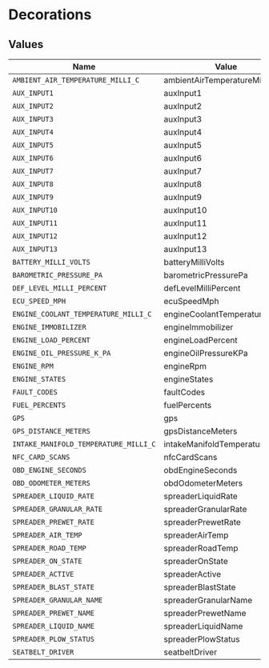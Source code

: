# Decorations


## Values

| Name                                  | Value                                 |
| ------------------------------------- | ------------------------------------- |
| `AMBIENT_AIR_TEMPERATURE_MILLI_C`     | ambientAirTemperatureMilliC           |
| `AUX_INPUT1`                          | auxInput1                             |
| `AUX_INPUT2`                          | auxInput2                             |
| `AUX_INPUT3`                          | auxInput3                             |
| `AUX_INPUT4`                          | auxInput4                             |
| `AUX_INPUT5`                          | auxInput5                             |
| `AUX_INPUT6`                          | auxInput6                             |
| `AUX_INPUT7`                          | auxInput7                             |
| `AUX_INPUT8`                          | auxInput8                             |
| `AUX_INPUT9`                          | auxInput9                             |
| `AUX_INPUT10`                         | auxInput10                            |
| `AUX_INPUT11`                         | auxInput11                            |
| `AUX_INPUT12`                         | auxInput12                            |
| `AUX_INPUT13`                         | auxInput13                            |
| `BATTERY_MILLI_VOLTS`                 | batteryMilliVolts                     |
| `BAROMETRIC_PRESSURE_PA`              | barometricPressurePa                  |
| `DEF_LEVEL_MILLI_PERCENT`             | defLevelMilliPercent                  |
| `ECU_SPEED_MPH`                       | ecuSpeedMph                           |
| `ENGINE_COOLANT_TEMPERATURE_MILLI_C`  | engineCoolantTemperatureMilliC        |
| `ENGINE_IMMOBILIZER`                  | engineImmobilizer                     |
| `ENGINE_LOAD_PERCENT`                 | engineLoadPercent                     |
| `ENGINE_OIL_PRESSURE_K_PA`            | engineOilPressureKPa                  |
| `ENGINE_RPM`                          | engineRpm                             |
| `ENGINE_STATES`                       | engineStates                          |
| `FAULT_CODES`                         | faultCodes                            |
| `FUEL_PERCENTS`                       | fuelPercents                          |
| `GPS`                                 | gps                                   |
| `GPS_DISTANCE_METERS`                 | gpsDistanceMeters                     |
| `INTAKE_MANIFOLD_TEMPERATURE_MILLI_C` | intakeManifoldTemperatureMilliC       |
| `NFC_CARD_SCANS`                      | nfcCardScans                          |
| `OBD_ENGINE_SECONDS`                  | obdEngineSeconds                      |
| `OBD_ODOMETER_METERS`                 | obdOdometerMeters                     |
| `SPREADER_LIQUID_RATE`                | spreaderLiquidRate                    |
| `SPREADER_GRANULAR_RATE`              | spreaderGranularRate                  |
| `SPREADER_PREWET_RATE`                | spreaderPrewetRate                    |
| `SPREADER_AIR_TEMP`                   | spreaderAirTemp                       |
| `SPREADER_ROAD_TEMP`                  | spreaderRoadTemp                      |
| `SPREADER_ON_STATE`                   | spreaderOnState                       |
| `SPREADER_ACTIVE`                     | spreaderActive                        |
| `SPREADER_BLAST_STATE`                | spreaderBlastState                    |
| `SPREADER_GRANULAR_NAME`              | spreaderGranularName                  |
| `SPREADER_PREWET_NAME`                | spreaderPrewetName                    |
| `SPREADER_LIQUID_NAME`                | spreaderLiquidName                    |
| `SPREADER_PLOW_STATUS`                | spreaderPlowStatus                    |
| `SEATBELT_DRIVER`                     | seatbeltDriver                        |
